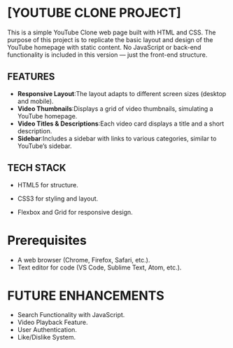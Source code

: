# [YOUTUBE CLONE PROJECT]
This is a simple YouTube Clone web page built with HTML and CSS. The purpose of this project is to replicate the basic layout and design of the YouTube homepage with static content. No JavaScript or back-end functionality is included in this version — just the front-end structure.

## FEATURES
- **Responsive Layout**:The layout adapts to different screen sizes (desktop and mobile).
- **Video Thumbnails**:Displays a grid of video thumbnails, simulating a YouTube homepage.
- **Video Titles & Descriptions**:Each video card displays a title and a short description.
- **Sidebar**:Includes a sidebar with links to various categories, similar to YouTube’s sidebar.

## TECH STACK 
- HTML5 for structure.

- CSS3 for styling and layout.

- Flexbox and Grid for responsive design.


# Prerequisites
- A web browser (Chrome, Firefox, Safari, etc.).
- Text editor for code (VS Code, Sublime Text, Atom, etc.).

# FUTURE ENHANCEMENTS
- Search Functionality with JavaScript.
- Video Playback Feature.
-  User Authentication.
-  Like/Dislike System.
